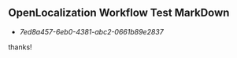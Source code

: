 ## OpenLocalization Workflow Test MarkDown
* *7ed8a457-6eb0-4381-abc2-0661b89e2837*
 
thanks!

<!--HONumber=Nov16_HO1-->


